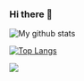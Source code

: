 ### Hi there 👋

![My github stats](https://github-readme-stats.vercel.app/api?username=vzolotar&show_icons=true)

[![Top Langs](https://github-readme-stats.vercel.app/api/top-langs/?username=vzolotar)](https://github.com/vzolotar/github-readme-stats)

![](https://komarev.com/ghpvc/?username=vzolotar&color=blue)


<!--
**vzolotar/vzolotar** is a ✨ _special_ ✨ repository because its `README.md` (this file) appears on your GitHub profile.


Here are some ideas to get you started:

- 🔭 I’m currently working on ...
- 🌱 I’m currently learning ...
- 👯 I’m looking to collaborate on ...
- 🤔 I’m looking for help with ...
- 💬 Ask me about ...
- 📫 How to reach me: ...
- 😄 Pronouns: ...
- ⚡ Fun fact: ...
-->
